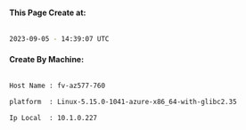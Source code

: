 
   
#### This Page Create at:

```bash

2023-09-05 - 14:39:07 UTC

```

#### Create By Machine:

```bash

Host Name : fv-az577-760

platform  : Linux-5.15.0-1041-azure-x86_64-with-glibc2.35

Ip Local  : 10.1.0.227

```

